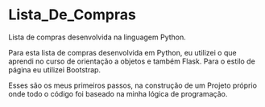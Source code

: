# Lista_De_Compras
Lista de compras desenvolvida na linguagem Python. 

Para esta lista de compras desenvolvida em Python, eu utilizei o que aprendi no curso de orientação a objetos e também Flask. Para o estilo de página eu utilizei Bootstrap.

Esses são os meus primeiros passos, na construção de um Projeto próprio onde todo o código foi baseado na minha lógica de programação.
